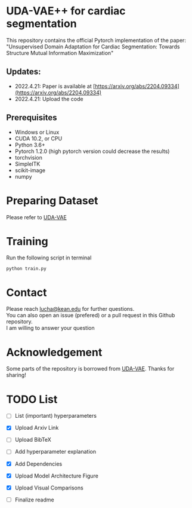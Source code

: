 # UDA-VAE++ for cardiac segmentation
This repository contains the official Pytorch implementation
of the paper: \
"Unsupervised Domain Adaptation for Cardiac Segmentation: Towards Structure Mutual Information Maximization"

## Updates:
- 2022.4.21: Paper is available at [https://arxiv.org/abs/2204.09334](https://arxiv.org/abs/2204.09334)
- 2022.4.21: Upload the code

## Prerequisites
* Windows or Linux
* CUDA 10.2, or CPU
* Python 3.6+
* Pytorch 1.2.0 (high pytorch version could decrease the results)
* torchvision
* SimpleITK
* scikit-image
* numpy

# Preparing Dataset
Please refer to [UDA-VAE](https://github.com/FupingWu90/VarDA/tree/main/Dataset)

# Training
Run the following script in terminal
```
python train.py
```

# Contact
Please reach lucha@kean.edu for further questions.\
You can also open an issue (prefered) or a pull request in this Github repository.\
I am willing to answer your question

# Acknowledgement
Some parts of the repository is borrowed from [UDA-VAE](https://github.com/FupingWu90/VarDA). Thanks for sharing!

# TODO List
- [ ] List (important) hyperparameters
- [x] Upload Arxiv Link
- [ ] Upload BibTeX
- [ ] Add hyperparameter explanation
- [x] Add Dependencies
- [x] Upload Model Architecture Figure
- [x] Upload Visual Comparisons
- [ ] Finalize readme

